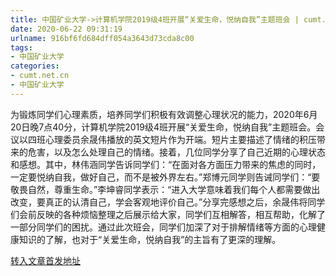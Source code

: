 ```yaml
---
title: 中国矿业大学->计算机学院2019级4班开展“关爱生命，悦纳自我”主题班会 | cumt.net.cn
date: 2020-06-22 09:31:19
urlname: 916bf6fd684dff054a3643d73cda8c00
tags: 
- 中国矿业大学
categories:
- cumt.net.cn
- 中国矿业大学
---
```

为锻炼同学们心理素质，培养同学们积极有效调整心理状况的能力，2020年6月20日晚7点40分，计算机学院2019级4班开展“关爱生命，悦纳自我”主题班会。会议以四班心理委员余晟伟播放的英文短片作为开端。短片主要描述了情绪的积压带来的危害，以及怎么处理自己的情绪。接着，几位同学分享了自己近期的心理状态和感想。其中，林伟涵同学告诉同学们：“在面对各方面压力带来的焦虑的同时，一定要悦纳自我，做好自己，而不是被外界左右。”郑博元同学则告诫同学们：“要敬畏自然，尊重生命。”李坤睿同学表示：“进入大学意味着我们每个人都需要做出改变，要真正的认清自己，学会客观地评价自己。”分享完感想之后，余晟伟将同学们会前反映的各种烦恼整理之后展示给大家，同学们互相解答，相互帮助，化解了一部分同学们的困扰。通过此次班会，同学们加深了对于排解情绪等方面的心理健康知识的了解，也对于“关爱生命，悦纳自我”的主旨有了更深的理解。



[转入文章首发地址](http://xwzx.cumt.edu.cn/b0/0f/c523a569359/page.htm)